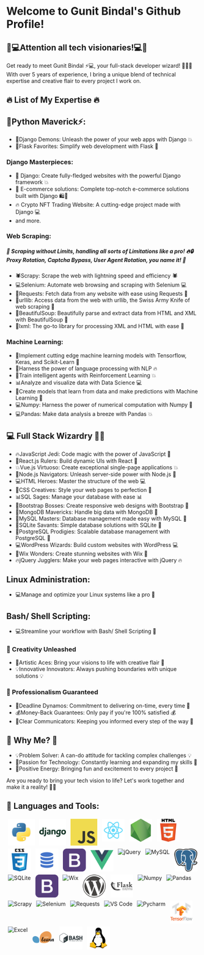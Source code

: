 # Welcome to Gunit Bindal's Github Profile!
## 🚀💻Attention all tech visionaries!💻🚀

Get ready to meet Gunit Bindal ⚡️💻, your full-stack developer wizard! 🧙‍♂️💫 With over 5 years of experience, I bring a unique blend of technical expertise and creative flair to every project I work on.

## 🔥 List of My Expertise 🔥

## 🐍Python Maverick⚡️:
  - 🐍Django Demons: Unleash the power of your web apps with Django 💥 
  - 🐍Flask Favorites: Simplify web development with Flask 🚀 
### Django Masterpieces: 
- 🎨 Django: Create fully-fledged websites with the powerful Django framework 💥
- 🛒 E-commerce solutions: Complete top-notch e-commerce solutions built with Django 🛍️🛒
- 🔥 Crypto NFT Trading Website: A cutting-edge project made with Django 💻
- and more.
### Web Scraping:
##### 🚀 Scraping without Limits, handling all sorts of Limitations like a pro! 🔥🔒 Proxy Rotation, Captcha Bypass, User Agent Rotation, you name it! 💪
  - 🕷️Scrapy: Scrape the web with lightning speed and efficiency 🕷️
  - 💻Selenium: Automate web browsing and scraping with Selenium 💻
  - 🔎Requests: Fetch data from any website with ease using Requests 🔎
  - 🔬urllib: Access data from the web with urllib, the Swiss Army Knife of web scraping 🔬
  - 🎨BeautifulSoup: Beautifully parse and extract data from HTML and XML with BeautifulSoup 🎨
  - 🌳lxml: The go-to library for processing XML and HTML with ease 🌳

### Machine Learning: 
- 🤖Implement cutting edge machine learning models with Tensorflow, Keras, and Scikit-Learn 💪
- 🤖Harness the power of language processing with NLP 🔥
- 🤖Train intelligent agents with Reinforcement Learning 💥
- 📊Analyze and visualize data with Data Science 💻
- 🤖Create models that learn from data and make predictions with Machine Learning 💪
- 💻Numpy: Harness the power of numerical computation with Numpy 🚀 
- 💻Pandas: Make data analysis a breeze with Pandas 💥 

## 💻 Full Stack Wizardry 🧙‍♂️
- 🔥JavaScript Jedi: Code magic with the power of JavaScript 💫
- 💪React.js Rulers: Build dynamic UIs with React 💪
- 💥Vue.js Virtuoso: Create exceptional single-page applications 💥
- 🚀Node.js Navigators: Unleash server-side power with Node.js 🚀
- 💻HTML Heroes: Master the structure of the web 💻
- 🎨CSS Creatives: Style your web pages to perfection 🎨
- 📊SQL Sages: Manage your database with ease 📊
- 🌃Bootstrap Bosses: Create responsive web designs with Bootstrap 🌃
- 💾MongoDB Mavericks: Handle big data with MongoDB 💾
- 💾MySQL Masters: Database management made easy with MySQL 💾
- 💾SQLite Savants: Simple database solutions with SQLite 💾
- 💾PostgreSQL Prodigies: Scalable database management with PostgreSQL 💾
- 💻WordPress Wizards: Build custom websites with WordPress 💻
- 🎨Wix Wonders: Create stunning websites with Wix 🎨
- 🔥jQuery Jugglers: Make your web pages interactive with jQuery 🔥

## Linux Administration: 
  - 💻Manage and optimize your Linux systems like a pro 🔧
## Bash/ Shell Scripting: 
  - 💻Streamline your workflow with Bash/ Shell Scripting 🚀

### 🎨 Creativity Unleashed
- 🎨Artistic Aces: Bring your visions to life with creative flair 🎨
- 💡Innovative Innovators: Always pushing boundaries with unique solutions 💡

### 💪 Professionalism Guaranteed
- 💪Deadline Dynamos: Commitment to delivering on-time, every time 💪
- 💰Money-Back Guarantees: Only pay if you're 100% satisfied 💰
- 💬Clear Communicators: Keeping you informed every step of the way 💬

## 🤔 Why Me? 🤔
- 💡Problem Solver: A can-do attitude for tackling complex challenges 💡
- 🚀Passion for Technology: Constantly learning and expanding my skills 🚀
- 🎉Positive Energy: Bringing fun and excitement to every project 🎉

Are you ready to bring your tech vision to life? Let's work together and make it a reality! 🚀🔥
## 🧰 Languages and Tools:
<img src="https://raw.githubusercontent.com/github/explore/80688e429a7d4ef2fca1e82350fe8e3517d3494d/topics/python/python.png" alt="Python" height="70" style="vertical-align:top; margin:4px">
<img src="https://raw.githubusercontent.com/github/explore/80688e429a7d4ef2fca1e82350fe8e3517d3494d/topics/django/django.png" alt="Django" height="70" style="vertical-align:top; margin:4px">
<img src="https://raw.githubusercontent.com/github/explore/80688e429a7d4ef2fca1e82350fe8e3517d3494d/topics/javascript/javascript.png" alt="Javascript" height="70" style="vertical-align:top; margin:4px">
<img src="https://raw.githubusercontent.com/github/explore/80688e429a7d4ef2fca1e82350fe8e3517d3494d/topics/react/react.png" alt="React.js" height="60" style="vertical-align:top; margin:4px">
<img src="https://raw.githubusercontent.com/github/explore/80688e429a7d4ef2fca1e82350fe8e3517d3494d/topics/nodejs/nodejs.png" alt="Node.js" height="60" style="vertical-align:top; margin:4px">
<img src="https://raw.githubusercontent.com/github/explore/80688e429a7d4ef2fca1e82350fe8e3517d3494d/topics/html/html.png" alt="HTML" height="60" style="vertical-align:top; margin:4px">
<img src="https://raw.githubusercontent.com/github/explore/80688e429a7d4ef2fca1e82350fe8e3517d3494d/topics/css/css.png" alt="CSS" height="60" style="vertical-align:top; margin:4px">
<img src="https://raw.githubusercontent.com/github/explore/80688e429a7d4ef2fca1e82350fe8e3517d3494d/topics/sql/sql.png" alt="SQL" height="60" style="vertical-align:top; margin:4px">
<img src="https://raw.githubusercontent.com/github/explore/80688e429a7d4ef2fca1e82350fe8e3517d3494d/topics/bootstrap/bootstrap.png" alt="Bootstrap" height="60" style="vertical-align:top; margin:4px">
<img src="https://raw.githubusercontent.com/github/explore/80688e429a7d4ef2fca1e82350fe8e3517d3494d/topics/vue/vue.png" alt="Vue.js" height="60" style="vertical-align:top; margin:4px">
<img src="https://upload.wikimedia.org/wikipedia/commons/thumb/f/fd/JQuery-Logo.svg/2560px-JQuery-Logo.svg.png" alt="jQuery" height="60" style="vertical-align:top; margin:4px">
<img src="https://cdn-icons-png.flaticon.com/512/5968/5968313.png" alt="MySQL" height="60" style="vertical-align:top; margin:4px">
<img src="https://raw.githubusercontent.com/github/explore/80688e429a7d4ef2fca1e82350fe8e3517d3494d/topics/postgresql/postgresql.png" alt="PostgreSQL" height="60" style="vertical-align:top; margin:4px">
<img src="https://upload.wikimedia.org/wikipedia/commons/thumb/3/38/SQLite370.svg/2560px-SQLite370.svg.png" alt="SQLite" height="60" style="vertical-align:top; margin:4px">
<img src="https://raw.githubusercontent.com/github/explore/80688e429a7d4ef2fca1e82350fe8e3517d3494d/topics/bootstrap/bootstrap.png" alt="Bootstrap" height="60" style="vertical-align:top; margin:4px">
<img src="https://static.wixstatic.com/media/9ab0d1_e0d46e22490648e9a8bb729fa51243c2~mv2.jpg/v1/fill/w_333,h_153,al_c,lg_1,q_80,enc_auto/Wix%20Logo%20-%20Black.jpg" alt="Wix" height="60" style="vertical-align:top; margin:4px">
<img src="https://raw.githubusercontent.com/github/explore/80688e429a7d4ef2fca1e82350fe8e3517d3494d/topics/wordpress/wordpress.png" alt="Wordpress" height="60" style="vertical-align:top; margin:4px">
<img src="https://raw.githubusercontent.com/github/explore/80688e429a7d4ef2fca1e82350fe8e3517d3494d/topics/flask/flask.png" alt="Flask" height="60" style="vertical-align:top; margin:4px">
<img src="https://upload.wikimedia.org/wikipedia/commons/thumb/3/31/NumPy_logo_2020.svg/1280px-NumPy_logo_2020.svg.png" alt="Numpy" height="60" style="vertical-align:top; margin:4px">
<img src="https://upload.wikimedia.org/wikipedia/commons/thumb/e/ed/Pandas_logo.svg/2560px-Pandas_logo.svg.png" alt="Pandas" height="60" style="vertical-align:top; margin:4px">
<img src="https://repository-images.githubusercontent.com/529502/dab2bd00-0ed2-11eb-8588-5e10679ace4d" alt="Scrapy" height="60" style="vertical-align:top; margin:4px">
<img src="https://upload.wikimedia.org/wikipedia/commons/thumb/d/d5/Selenium_Logo.png/640px-Selenium_Logo.png" alt="Selenium" height="60" style="vertical-align:top; margin:4px">
<img src="https://upload.wikimedia.org/wikipedia/commons/thumb/2/2c/Requests-logo.png/640px-Requests-logo.png" alt="Requests" height="60" style="vertical-align:top; margin:4px">
<img src="https://upload.wikimedia.org/wikipedia/commons/thumb/9/9a/Visual_Studio_Code_1.35_icon.svg/2048px-Visual_Studio_Code_1.35_icon.svg.png" alt="VS Code" height="60" style="vertical-align:top; margin:4px">
<img src="https://encrypted-tbn0.gstatic.com/images?q=tbn:ANd9GcSuZNP8K1HFw-mHFkBoR5Xbx0BydDGu7ZzhwYRV4QjJvTrWrQcMKaFwrqa8UZ9J1vQ0mRk&usqp=CAU" alt="Pycharm" height="60" style="vertical-align:top; margin:4px">
<img src="https://raw.githubusercontent.com/github/explore/80688e429a7d4ef2fca1e82350fe8e3517d3494d/topics/tensorflow/tensorflow.png" alt="Tensorflow" height="60" style="vertical-align:top; margin:4px">
<img src="https://upload.wikimedia.org/wikipedia/commons/thumb/3/34/Microsoft_Office_Excel_%282019%E2%80%93present%29.svg/2203px-Microsoft_Office_Excel_%282019%E2%80%93present%29.svg.png" alt="Excel" height="60" style="vertical-align:top; margin:4px">
<img src="https://raw.githubusercontent.com/github/explore/80688e429a7d4ef2fca1e82350fe8e3517d3494d/topics/scikit-learn/scikit-learn.png" alt="Scikit-Learn" height="60" style="vertical-align:top; margin:4px">
<img src="https://raw.githubusercontent.com/github/explore/80688e429a7d4ef2fca1e82350fe8e3517d3494d/topics/bash/bash.png" alt="Bash/Shell Scripting" height="60" style="vertical-align:top; margin:4px">
<img src="https://raw.githubusercontent.com/github/explore/80688e429a7d4ef2fca1e82350fe8e3517d3494d/topics/linux/linux.png" alt="Linux Administration" height="60" style="vertical-align:top; margin:4px">
</p>
